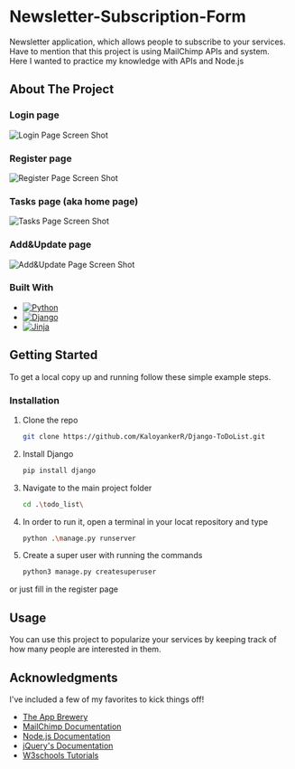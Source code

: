 # Newsletter-Subscription-Form
Newsletter application, which allows people to subscribe to your services.<br>
Have to mention that this project is using MailChimp APIs and system.<br>
Here I wanted to practice my knowledge with APIs and Node.js

<!-- ABOUT THE PROJECT -->
## About The Project

### Login page
![Login Page Screen Shot][login-page-screenshot]

### Register page
![Register Page Screen Shot][register-page-screenshot]

### Tasks page (aka home page)
![Tasks Page Screen Shot][tasks-page-screenshot]

### Add&Update page
![Add&Update Page Screen Shot][add-update-page-screenshot]

### Built With
* [![Python][Python]][Python-url]
* [![Django][Django]][Django-url]
* [![Jinja][Jinja]][Jinja-url]

<!-- GETTING STARTED -->
## Getting Started
To get a local copy up and running follow these simple example steps.

### Installation
1. Clone the repo
   ```sh
   git clone https://github.com/KaloyankerR/Django-ToDoList.git 
   ```
2. Install Django
   ```sh
   pip install django
   ```
3. Navigate to the main project folder
   ```sh
   cd .\todo_list\
   ```
4. In order to run it, open a terminal in your locat repository and type
   ```sh
   python .\manage.py runserver
   ```
5. Create a super user with running the commands
    ```sh
    python3 manage.py createsuperuser
    ```
or just fill in the register page

<!-- USAGE EXAMPLES -->
## Usage
You can use this project to popularize your services by keeping track of how many people are interested in them.

<!-- ACKNOWLEDGMENTS -->
## Acknowledgments
I've included a few of my favorites to kick things off!

* [The App Brewery](https://appbrewery.com)
* [MailChimp Documentation](https://mailchimp.com/developer/)
* [Node.js Documentation](https://nodejs.org/en/docs/)
* [jQuery's Documentation](https://jquery.com/)
* [W3schools Tutorials](https://www.w3schools.com/)

<!-- MARKDOWN LINKS & IMAGES -->
<!-- https://www.markdownguide.org/basic-syntax/#reference-style-links -->
[login-page-screenshot]: /photos/login.PNG
[register-page-screenshot]: /photos/register.PNG
[tasks-page-screenshot]: /photos/tasks.PNG
[add-update-page-screenshot]: /photos/addUpdate.PNG
[Python]: https://img.shields.io/badge/python-3670A0?style=for-the-badge&logo=python&logoColor=ffdd54
[Python-url]: https://www.python.org/
[Django]: https://img.shields.io/badge/django-%23092E20.svg?style=for-the-badge&logo=django&logoColor=white
[Django-url]: https://www.djangoproject.com/
[Jinja]: https://img.shields.io/badge/jinja-white.svg?style=for-the-badge&logo=jinja&logoColor=black
[Jinja-url]: https://jinja.palletsprojects.com/en/3.1.x/
